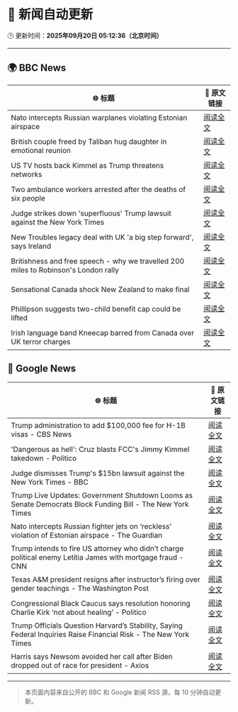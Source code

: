 # 🧠 新闻自动更新

🕒 更新时间：**2025年09月20日 05:12:36（北京时间）**

---

## 🌍 BBC News

| 🌐 标题 | 🔗 原文链接 |
|--------|-------------|
| Nato intercepts Russian warplanes violating Estonian airspace | [阅读全文](https://www.bbc.com/news/articles/czrp6p5mj3zo?at_medium=RSS&at_campaign=rss) |
| British couple freed by Taliban hug daughter in emotional reunion | [阅读全文](https://www.bbc.com/news/articles/c0q7l8ewj0wo?at_medium=RSS&at_campaign=rss) |
| US TV hosts back Kimmel as Trump threatens networks | [阅读全文](https://www.bbc.com/news/articles/clyxjve3pe2o?at_medium=RSS&at_campaign=rss) |
| Two ambulance workers arrested after the deaths of six people | [阅读全文](https://www.bbc.com/news/articles/cvgvnvnm0vro?at_medium=RSS&at_campaign=rss) |
| Judge strikes down 'superfluous' Trump lawsuit against the New York Times | [阅读全文](https://www.bbc.com/news/articles/c62n7025wdgo?at_medium=RSS&at_campaign=rss) |
| New Troubles legacy deal with UK 'a big step forward', says Ireland | [阅读全文](https://www.bbc.com/news/articles/ckged550k76o?at_medium=RSS&at_campaign=rss) |
| Britishness and free speech - why we travelled 200 miles to Robinson's London rally | [阅读全文](https://www.bbc.com/news/articles/c4g9006l6z6o?at_medium=RSS&at_campaign=rss) |
| Sensational Canada shock New Zealand to make final | [阅读全文](https://www.bbc.com/sport/rugby-union/articles/cy8r5pyrk80o?at_medium=RSS&at_campaign=rss) |
| Phillipson suggests two-child benefit cap could be lifted | [阅读全文](https://www.bbc.com/news/articles/cwy917g0420o?at_medium=RSS&at_campaign=rss) |
| Irish language band Kneecap barred from Canada over UK terror charges | [阅读全文](https://www.bbc.com/news/articles/cvgrvw4ejn4o?at_medium=RSS&at_campaign=rss) |

## 📰 Google News

| 🌐 标题 | 🔗 原文链接 |
|--------|-------------|
| Trump administration to add $100,000 fee for H-1B visas - CBS News | [阅读全文](https://news.google.com/rss/articles/CBMibEFVX3lxTE9jejdTSXBlMkdiMnVaeHI0TzJvQjN1VWZXUDhkQnJ2R0dMTElPMFVWcHVyLUoyMXpuaUNnREU0WWpwQUM1TlFlS0ZaVTFnVHBFV0dsTlJYRHZmUXp3dUVBVXUzempNTWsyWjNVQ9IBckFVX3lxTE1QSF9sZkFUN0tteXVxbmhFbHljeFlBUU8tVThsMHotVDJ5OWZWMTNTRE9HSUJDaWw3OTFuS0NuSzB4N2Q2NWdYYnFlZWNLWnVMMEdPR1hOTDd2aXhqRFlwZG5Oa0E1TWM1MG9JcmZ5YlZQQQ?oc=5) |
| 'Dangerous as hell': Cruz blasts FCC's Jimmy Kimmel takedown - Politico | [阅读全文](https://news.google.com/rss/articles/CBMitAFBVV95cUxPTWI4aFktaHNGUjY0NFpSLUgzWTFSUjlLMk9PcHBaWWVEMGhqd1AzUGp5X0dpTGtWYzNNbDY3WmFIN1RmWl9FWGNPV2prNFdYYTQ1SWZMNmNCTzU4TlFFQ25WeDcwN3d4U09vTGhGcjludktnZks3MnpuWkcyZkNkTHoyVDBOQVV2QmZHMmhSSGhhNDJNc0l1dXRRcGtIVUV2TEtLUEVRSDJOaVlVeUVVdE5kdko?oc=5) |
| Judge dismisses Trump's $15bn lawsuit against the New York Times - BBC | [阅读全文](https://news.google.com/rss/articles/CBMiWkFVX3lxTE9ablR5UkVqbG5feXNFT1lIaFY0MGxYS0NVeWIwYTIwSXdjcER1aktYbWJXMEZ3bXNWeHltckNQX1lhZjNNdzczRk4tV2dfaDlkYlBvRzFGSHo1d9IBX0FVX3lxTFAtQ3NOYVlROS1IQlVMY3ByZDhfSk1KSGhsRHdmazlOQkVCZEszdmRnSVZDbmtCSUFfdmpFdXVQUzVCcjFhdGpybVA2RHpEN0tVSDRCUWp0SzE5YVhfVFdZ?oc=5) |
| Trump Live Updates: Government Shutdown Looms as Senate Democrats Block Funding Bill - The New York Times | [阅读全文](https://news.google.com/rss/articles/CBMiY0FVX3lxTE05c3dlVC1aSktRTjdLNTNnNHQ2QWtmRjhrcjZhR2x5c0JPOHNuLXRQbktFaldTVDJJNzRWYXRPTk95aTk1a2x2NzMxbjRVNjRQa1FxSFpfVnZKS1g4cjVJQlJjVQ?oc=5) |
| Nato intercepts Russian fighter jets on ‘reckless’ violation of Estonian airspace - The Guardian | [阅读全文](https://news.google.com/rss/articles/CBMipwFBVV95cUxQTzNNanpJWk1QUkJYNFdkenF2TEswdXpiY3dhMzNvNDhDdjBROUlCT0N0WVQ2cGZGcEpwRUNjaFRhSEUyN2RXZE9uVGg2UmVnY1VNdnZCY1VHU28wb0FMRVhnSTFmSVJRUkZBYWpiVmtzd1ZHemtzRGxaWmk0aDNudGtneFJjdGRJYmwxUWFBSkRFbGl5V0FOcWx0N3JadmU5QmJTd0dTTQ?oc=5) |
| Trump intends to fire US attorney who didn’t charge political enemy Letitia James with mortgage fraud - CNN | [阅读全文](https://news.google.com/rss/articles/CBMiggFBVV95cUxOSFRnVFYybFU3ZVhVR2t0QmY0TFR1M25hdFoxX2hvOXFWWEVDaU1uQTRzek5IaHpvUTZSU29DcktZT0Jld2pYcmJvMzZENTBINHduc0lpSFNqV0tiZXhDd0prTjNMaDJRaXdYUkFUTTE2eUdFRzZGSm9SWWtTd0RoRld3?oc=5) |
| Texas A&M president resigns after instructor’s firing over gender teachings - The Washington Post | [阅读全文](https://news.google.com/rss/articles/CBMilwFBVV95cUxQRFV5ZXdfUmF5RWlVVlZCODRrZWl1RFNFS0g1WmZiaEpFUkZrZUVkUjdlRGxYX0hwSHRjVVdOM3hHaE51RkhJNjg5dk01dWRlNW1YSFFoZjh2NURVZmdfNjlTYmFESV92d3VsX0NYNEY5c1pDWlowczBlU0pWNHFFS0pNeUdSOTMtX0phbk9IS21kSzV1Vkhj?oc=5) |
| Congressional Black Caucus says resolution honoring Charlie Kirk ‘not about healing’ - Politico | [阅读全文](https://news.google.com/rss/articles/CBMiuAFBVV95cUxNYUVpOERySGd6dTBmSmVtUjYzS2YwSUdpa0lOa2hRUWQ0TUdZU1BVVnhxR2VDNlZ5Nk5DcnMwOElZYWIyUUhRTFlpLThjcEw1TGdZdlY2VmRCTjJTMUtkX2paUkVkSUZ3ZjRzQnJ3VW1JdE1VRU9ETkxjbUw5T0JhTkNkWTA0ZlU3bXNDV0xQSTB3Y2xmbzg1Z0VPSGFZOFNRdmxhWWNJQ1A1QklFdUNmUjBiZDVuZmNN?oc=5) |
| Trump Officials Question Harvard’s Stability, Saying Federal Inquiries Raise Financial Risk - The New York Times | [阅读全文](https://news.google.com/rss/articles/CBMihwFBVV95cUxPRlJJdVhmTm9feEdQaHd2d01vRmJIOTZZUTM2N2pPVDB0czdEcVpjUUpkT0p2S2xscDlVZ1pLSWp5eFJyOXoyQ3htSFFsdzBRVmstY0l3elJtOUlxUHNtZWJLcGNwTDA1X3VPU2JEY2VUR0hVaVhKeUZITXBUdXBVUDFGZ2dKc0k?oc=5) |
| Harris says Newsom avoided her call after Biden dropped out of race for president - Axios | [阅读全文](https://news.google.com/rss/articles/CBMigAFBVV95cUxPN1BvbkxFbHVxendnd01pOTVnOU1yR2xIcW52XzdBUjhPUmlQQmRCQTFzdHNWNndyMVI5emt1eFZFTG5HYWhtTVMxNkliSXdBVjBlRUpWQkdBRlBDSWowaHdrbkxpYmk1ZDBVaDEzcHBPYkxvR0tuZ0tXWnZELXFRMA?oc=5) |

---
> 本页面内容来自公开的 BBC 和 Google 新闻 RSS 源，每 10 分钟自动更新。